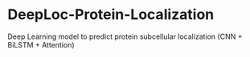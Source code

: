 # DeepLoc-Protein-Localization
Deep Learning model to predict protein subcellular localization (CNN + BiLSTM + Attention)
